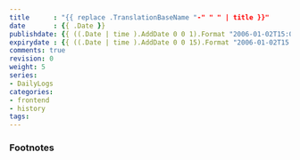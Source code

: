 ```yaml
---
title      : "{{ replace .TranslationBaseName "-" " " | title }}"
date       : {{ .Date }}
publishdate: {{ ((.Date | time ).AddDate 0 0 1).Format "2006-01-02T15:04:05Z07:00"}}
expirydate : {{ ((.Date | time ).AddDate 0 0 15).Format "2006-01-02T15:04:05Z07:00"}}
comments: true
revision: 0
weight: 5
series:
- DailyLogs
categories:
- frontend
- history
tags:
---
```





### Footnotes

[^1]:
[^2]:
